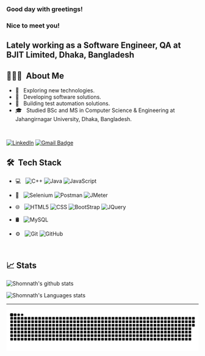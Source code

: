 <h3> Good day with greetings! </h3>
<h3> Nice to meet you! </h2>
<h2> Lately working as a Software Engineer, QA at BJIT Limited, Dhaka, Bangladesh</h2>


## 👨🏻‍💻 &nbsp;About Me 

- 🤔 &nbsp; Exploring new technologies.
- 🤔 &nbsp; Developing software solutions.
- 🤔 &nbsp; Building test automation solutions.
- 🎓 &nbsp; Studied BSc and MS in Computer Science & Engineering at Jahangirnagar University, Dhaka, Bangladesh.

<br>

[![LinkedIn](https://img.shields.io/badge/-Shomnath%20Pramanik-blue?style=plastic&logo=linkedin&logoColor=white&link=https://www.linkedin.com/in/shomnathsomu/)](https://www.linkedin.com/in/shomnathsomu/)
[![Gmail Badge](https://img.shields.io/badge/-shomnathcse22@gmail.com-c14438?style=flat-square&logo=Gmail&logoColor=white&link=mailto:shomnathcse22@gmail.com)](mailto:shomnathcse22@gmail.com)


## 🛠 &nbsp;Tech Stack

- 💻 &nbsp;
  ![C++](https://img.shields.io/badge/-C++-333333?style=flat&logo=C%2B%2B&logoColor=00599C)
  ![Java](https://img.shields.io/badge/-Java-007396?style=flat&logo=java)
  ![JavaScript](https://img.shields.io/badge/-JavaScript-333333?style=flat&logo=javascript)
  
- 🔧 &nbsp;
  ![Selenium](https://img.shields.io/badge/-Selenium-333333?style=flat&logo=selenium)
  ![Postman](https://img.shields.io/badge/-Postman-FF6C37?style=flat&logo=postman)
  ![JMeter](https://img.shields.io/badge/-JMeter-C51A4A?style=flat&logo=apache%20jmeter)
  
- 🌐 &nbsp;
  ![HTML5](https://img.shields.io/badge/-HTML5-333333?style=flat&logo=HTML5)
  ![CSS](https://img.shields.io/badge/-CSS-333333?style=flat&logo=CSS3&logoColor=1572B6)
  ![BootStrap](https://img.shields.io/badge/-BootStrap-333333?style=flat&logo=bootstrap&logoColor=1572B6)
  ![JQuery](https://img.shields.io/badge/-JQuery-333333?style=flat&logo=jquery)
  
- 🛢 &nbsp;
  ![MySQL](https://img.shields.io/badge/-MySQL-333333?style=flat&logo=mysql)

- ⚙️ &nbsp;
  ![Git](https://img.shields.io/badge/-Git-333333?style=flat&logo=git)
  ![GitHub](https://img.shields.io/badge/-GitHub-333333?style=flat&logo=github)
  
  <br/>

## 📈 Stats

![Shomnath's github stats](https://github-readme-stats.vercel.app/api?username=shomnathsomu&hide=["issues"]&show_icons=true&line_height=30)

![Shomnath's Languages stats](https://github-readme-stats.vercel.app/api/top-langs/?username=shomnathsomu&theme=buefy&layout=compact&langs_count=10)

----
  
  
<a href=#><img src="contributions.svg"></a>
